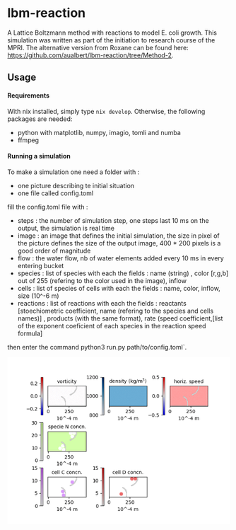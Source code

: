 # lbm-reaction
A Lattice Boltzmann method with reactions to model E. coli growth.
This simulation was written as part of the initiation to research course of the MPRI.
The alternative version from Roxane can be found here: https://github.com/aualbert/lbm-reaction/tree/Method-2.

## Usage

#### Requirements
With nix installed, simply type `nix develop`. Otherwise, the following packages are needed:
- python with matplotlib, numpy, imagio, tomli and numba
- ffmpeg 

#### Running a simulation
To make a simulation one need a folder with :
- one picture describing te initial situation
- one file called config.toml

fill the config.toml file with :
- steps : the number of simulation step, one steps last 10 ms on the output, the simulation is real time
- image : an image that defines the initial simulation, the size in pixel of the picture defines the size of the output image, 400 * 200 pixels is a good order of magnitude
- flow : the water flow, nb of water elements added every 10 ms in every entering bucket
- species : list of species with each the fields : name (string) , color \[r,g,b\] out of 255 (refering to the color used in the image), inflow
- cells : list of species of cells with each the fields : name, color, inflow, size (10^-6 m)
- reactions : list of reactions with each the fields : reactants \[stoechiometric coefficient, name (refering to the species and cells names)\] , products (with the same format), rate (speed coefficient,\[list of the exponent coeficient of each species in the reaction speed formula\]

then enter the command python3 run.py path/to/config.toml`.

![output.gif](https://github.com/aualbert/lbm-reaction/blob/main/examples/exampleConcurrency/output.gif)
